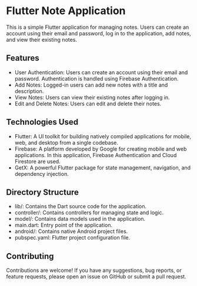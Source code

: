 # Flutter Note Application

This is a simple Flutter application for managing notes. Users can create an account using their email and password, log in to the application, add notes, and view their existing notes.

## Features

- User Authentication: Users can create an account using their email and password. Authentication is handled using Firebase Authentication.
- Add Notes: Logged-in users can add new notes with a title and description.
- View Notes: Users can view their existing notes after logging in.
- Edit and Delete Notes: Users can edit and delete their notes.

## Technologies Used

- Flutter: A UI toolkit for building natively compiled applications for mobile, web, and desktop from a single codebase.
- Firebase: A platform developed by Google for creating mobile and web applications. In this application, Firebase Authentication and Cloud Firestore are used.
- GetX: A powerful Flutter package for state management, navigation, and dependency injection.

## Directory Structure
   - lib/: Contains the Dart source code for the application.
   - controller/: Contains controllers for managing state and logic.
   - model/: Contains data models used in the application.
   - main.dart: Entry point of the application.
   - android/: Contains native Android project files.
   - pubspec.yaml: Flutter project configuration file.

## Contributing
Contributions are welcome! If you have any suggestions, bug reports, or feature requests, please open an issue on GitHub or submit a pull request.
